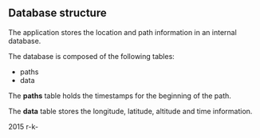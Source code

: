 ## Database structure

The application stores the location and path information in an internal database.

The database is composed of the following tables:
<ul>
<li>paths</li>
<li>data</li>
</ul>

The **paths** table holds the timestamps for the beginning of the path.

The **data** table stores the longitude, latitude, altitude and time information.

2015 r-k-
